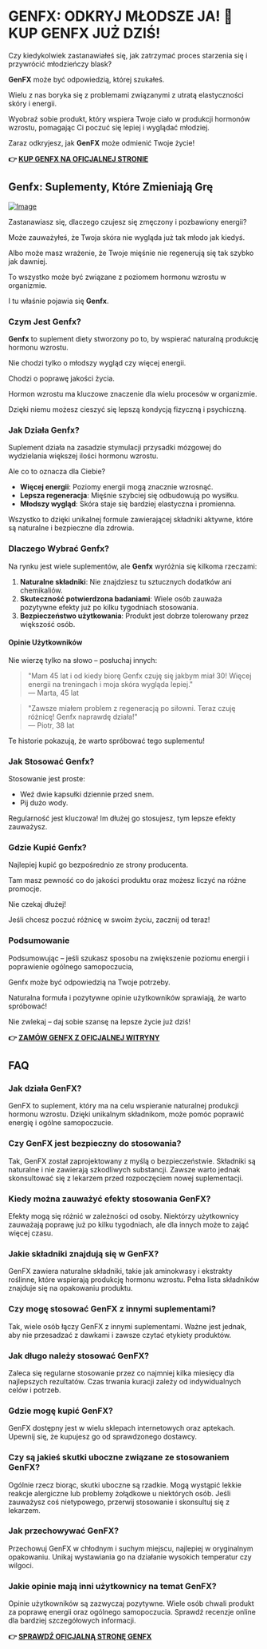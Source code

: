 # GENFX: ODKRYJ MŁODSZE JA! 🌟 KUP GENFX JUŻ DZIŚ!

Czy kiedykolwiek zastanawiałeś się, jak zatrzymać proces starzenia się i przywrócić młodzieńczy blask? 

**GenFX** może być odpowiedzią, której szukałeś. 

Wielu z nas boryka się z problemami związanymi z utratą elastyczności skóry i energii. 

Wyobraź sobie produkt, który wspiera Twoje ciało w produkcji hormonów wzrostu, pomagając Ci poczuć się lepiej i wyglądać młodziej. 

Zaraz odkryjesz, jak **GenFX** może odmienić Twoje życie!



**👉 [KUP GENFX NA OFICJALNEJ STRONIE](https://gchaffi.com/kFS3bW6j)**

## Genfx: Suplementy, Które Zmieniają Grę

[![Image](https://www2.sellhealth.com/251/genfx_728x90.jpg)](https://gchaffi.com/kFS3bW6j)

Zastanawiasz się, dlaczego czujesz się zmęczony i pozbawiony energii? 

Może zauważyłeś, że Twoja skóra nie wygląda już tak młodo jak kiedyś. 

Albo może masz wrażenie, że Twoje mięśnie nie regenerują się tak szybko jak dawniej. 

To wszystko może być związane z poziomem hormonu wzrostu w organizmie. 

I tu właśnie pojawia się **Genfx**.

### Czym Jest Genfx?

**Genfx** to suplement diety stworzony po to, by wspierać naturalną produkcję hormonu wzrostu. 

Nie chodzi tylko o młodszy wygląd czy więcej energii.

Chodzi o poprawę jakości życia.

Hormon wzrostu ma kluczowe znaczenie dla wielu procesów w organizmie. 

Dzięki niemu możesz cieszyć się lepszą kondycją fizyczną i psychiczną.

### Jak Działa Genfx?

Suplement działa na zasadzie stymulacji przysadki mózgowej do wydzielania większej ilości hormonu wzrostu. 

Ale co to oznacza dla Ciebie?

- **Więcej energii**: Poziomy energii mogą znacznie wzrosnąć.
- **Lepsza regeneracja**: Mięśnie szybciej się odbudowują po wysiłku.
- **Młodszy wygląd**: Skóra staje się bardziej elastyczna i promienna.
  
Wszystko to dzięki unikalnej formule zawierającej składniki aktywne, które są naturalne i bezpieczne dla zdrowia.

### Dlaczego Wybrać Genfx?

Na rynku jest wiele suplementów, ale **Genfx** wyróżnia się kilkoma rzeczami:

1. **Naturalne składniki**: Nie znajdziesz tu sztucznych dodatków ani chemikaliów.
2. **Skuteczność potwierdzona badaniami**: Wiele osób zauważa pozytywne efekty już po kilku tygodniach stosowania.
3. **Bezpieczeństwo użytkowania**: Produkt jest dobrze tolerowany przez większość osób.

#### Opinie Użytkowników

Nie wierzę tylko na słowo – posłuchaj innych:

> "Mam 45 lat i od kiedy biorę Genfx czuję się jakbym miał 30! Więcej energii na treningach i moja skóra wygląda lepiej."  
> — Marta, 45 lat

> "Zawsze miałem problem z regeneracją po siłowni. Teraz czuję różnicę! Genfx naprawdę działa!"  
> — Piotr, 38 lat

Te historie pokazują, że warto spróbować tego suplementu!

### Jak Stosować Genfx?

Stosowanie jest proste:

- Weź dwie kapsułki dziennie przed snem.
- Pij dużo wody.
  
Regularność jest kluczowa! Im dłużej go stosujesz, tym lepsze efekty zauważysz.

### Gdzie Kupić Genfx?

Najlepiej kupić go bezpośrednio ze strony producenta. 

Tam masz pewność co do jakości produktu oraz możesz liczyć na różne promocje.

Nie czekaj dłużej!

Jeśli chcesz poczuć różnicę w swoim życiu, zacznij od teraz!

### Podsumowanie

Podsumowując – jeśli szukasz sposobu na zwiększenie poziomu energii i poprawienie ogólnego samopoczucia,

Genfx może być odpowiedzią na Twoje potrzeby.

Naturalna formuła i pozytywne opinie użytkowników sprawiają, że warto spróbować!

Nie zwlekaj – daj sobie szansę na lepsze życie już dziś!



**👉 [ZAMÓW GENFX Z OFICJALNEJ WITRYNY](https://gchaffi.com/kFS3bW6j)**

## FAQ

### Jak działa GenFX?
GenFX to suplement, który ma na celu wspieranie naturalnej produkcji hormonu wzrostu. Dzięki unikalnym składnikom, może pomóc poprawić energię i ogólne samopoczucie.

### Czy GenFX jest bezpieczny do stosowania?
Tak, GenFX został zaprojektowany z myślą o bezpieczeństwie. Składniki są naturalne i nie zawierają szkodliwych substancji. Zawsze warto jednak skonsultować się z lekarzem przed rozpoczęciem nowej suplementacji.

### Kiedy można zauważyć efekty stosowania GenFX?
Efekty mogą się różnić w zależności od osoby. Niektórzy użytkownicy zauważają poprawę już po kilku tygodniach, ale dla innych może to zająć więcej czasu.

### Jakie składniki znajdują się w GenFX?
GenFX zawiera naturalne składniki, takie jak aminokwasy i ekstrakty roślinne, które wspierają produkcję hormonu wzrostu. Pełna lista składników znajduje się na opakowaniu produktu.

### Czy mogę stosować GenFX z innymi suplementami?
Tak, wiele osób łączy GenFX z innymi suplementami. Ważne jest jednak, aby nie przesadzać z dawkami i zawsze czytać etykiety produktów.

### Jak długo należy stosować GenFX?
Zaleca się regularne stosowanie przez co najmniej kilka miesięcy dla najlepszych rezultatów. Czas trwania kuracji zależy od indywidualnych celów i potrzeb.

### Gdzie mogę kupić GenFX?
GenFX dostępny jest w wielu sklepach internetowych oraz aptekach. Upewnij się, że kupujesz go od sprawdzonego dostawcy.

### Czy są jakieś skutki uboczne związane ze stosowaniem GenFX?
Ogólnie rzecz biorąc, skutki uboczne są rzadkie. Mogą wystąpić lekkie reakcje alergiczne lub problemy żołądkowe u niektórych osób. Jeśli zauważysz coś nietypowego, przerwij stosowanie i skonsultuj się z lekarzem.

### Jak przechowywać GenFX?
Przechowuj GenFX w chłodnym i suchym miejscu, najlepiej w oryginalnym opakowaniu. Unikaj wystawiania go na działanie wysokich temperatur czy wilgoci.

### Jakie opinie mają inni użytkownicy na temat GenFX?
Opinie użytkowników są zazwyczaj pozytywne. Wiele osób chwali produkt za poprawę energii oraz ogólnego samopoczucia. Sprawdź recenzje online dla bardziej szczegółowych informacji.



**👉 [SPRAWDŹ OFICJALNĄ STRONĘ GENFX](https://gchaffi.com/kFS3bW6j)**
